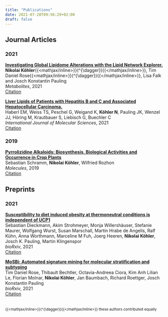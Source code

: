 ```yaml
---
title: "Publications"
date: 2021-07-28T09:56:29+02:00
draft: false
---
```


## Journal Articles
### 2021
__[Investigating Global Lipidome Alterations with the Lipid Network Explorer.](https://www.mdpi.com/2218-1989/11/8/488)__\
**Nikolai Köhler**{{<mathjax/inline>}}\(^{\dagger}\){{</mathjax/inline>}}, Tim Daniel Rose{{<mathjax/inline>}}\(^{\dagger}\){{</mathjax/inline>}}, Lisa Falk and Josch Konstantin Pauling\
*Metabolites*, 2021\
[Citation](/citations/koehler2021linex.bib)

__[Liver Lipids of Patients with Hepatitis B and C and Associated Hepatocellular Carcinoma.](https://www.mdpi.com/1422-0067/22/10/5297)__\
Haberl EM, Weiss TS, Peschel G, Weigand K, **Köhler N**, Pauling JK, Wenzel JJ, Höring M, Krautbauer S, Liebisch G, Buechler C\
*International Journal of Molecular Sciences*, 2021\
[Citation](/citations/haberl2021hepatitis_hcc.bib)

### 2019
__[Pyrrolizidine Alkaloids: Biosynthesis, Biological Activities and Occurrence in Crop Plants ](https://www.mdpi.com/1420-3049/24/3/498)__\
Sebastian Schramm, **Nikolai Köhler**, Wilfried Rozhon\
*Molecules*, 2019\
[Citation](/citations/schramm2018pa_review.bib)


## Preprints
### 2021
__[Susceptibility to diet induced obesity at thermoneutral conditions is independent of UCP1](https://www.biorxiv.org/content/10.1101/2021.06.30.450595v1)__\
Sebastian Dieckmann, Akim Strohmeyer, Monja Willershäuser, Stefanie Maurer, Wolfgang Wurst, Susan Marschall, Martin Hrabe de Angelis, Ralf Kühn, Anna Worthmann, Marceline M Fuh, Joerg Heeren, **Nikolai Köhler**, Josch K. Pauling, Martin Klingenspor\
*bioRxiv*, 2021\
[Citation](/citations/dieckmann2021ucp1.bib)

__[MoSBi: Automated signature mining for molecular stratification and subtyping](https://www.biorxiv.org/content/10.1101/2021.09.30.462567v1)__\
Tim Daniel Rose, Thibault Bechtler, Octavia-Andreea Ciora, Kim Anh Lilian Le, Florian Molnar, **Nikolai Köhler**, Jan Baumbach, Richard Roettger, Josch Konstantin Pauling\
*bioRxiv*, 2021\
[Citation](/citations/rose2021mosbi.bib)
\
\
\
<small>{{<mathjax/inline>}}\(^{\dagger}\){{</mathjax/inline>}} these authors contributed equally</small>
